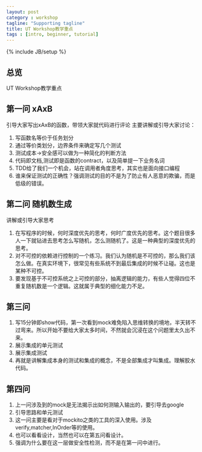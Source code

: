 ```yaml
---
layout: post
category : workshop
tagline: "Supporting tagline"
title: UT Workshop教学重点
tags : [intro, beginner, tutorial]
---
```

{% include JB/setup %}

## 总览

UT Workshop教学重点

## 第一问 xAxB

引导大家写出xAxB的函数，带领大家就代码进行评论
主要讲解或引导大家讨论：

1. 写函数名等价于任务划分
2. 通过等价类划分，边界条件来确定写几个测试
3. 测试成本->安全感可以做为一种简化的判断方法
4. 代码即文档,测试即是函数的contract，以及简单提一下业务名词
5. TDD给了我们一个机会，站在调用者角度思考，其实也是面向接口编程
6. 谁来保证测试的正确性？强调测试的目的不是为了防止有人恶意的欺骗，而是低级的错误。

## 第二问 随机数生成

讲解或引导大家思考

1. 在写程序的时候，何时深度优先的思考，何时广度优先的思考。这个题目很多人一下就钻进去思考怎么写随机，怎么测随机了。这是一种典型的深度优先的思考。
2. 对不可控的依赖进行控制的一个练习。我们认为随机是不可控的，那么我们该怎么做。在真实环境下，很常见有些系统不到最后集成的时候不让碰。这也是某种不可控。
3. 要发现基于不可控系统之上可控的部分，抽离逻辑的能力，有些人觉得四位不重复随机数是一个逻辑。这就属于典型的细化能力不足。

## 第三问


1. 写15分钟即show代码，第一次看到mock难免陷入思维转换的境地，半天转不过弯来。所以开始不要给大家太多时间，不然就会沉浸在这个问题里太久出不来。
2. 展示集成的单元测试
3. 展示集成测试
4. 再就是讲解集成本身的测试和集成的概念，不是全部集成才叫集成。理解胶水代码。


## 第四问

1. 上一问涉及到的mock是无法揭示出如何测输入输出的，要引导去google
2. 引导思路和单元测试
3. 这一问主要是看对于mockito之类的工具的深入使用。涉及verify,matcher,InOrder等的使用。
4. 也可以看看设计，当然也可以在第五问看设计。
5. 强调为什么要在这一层做安全性检测，而不是在第一问中进行。

